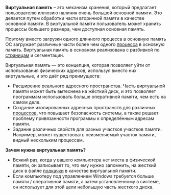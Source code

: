 **Виртуальная память** – это механизм хранения, который предлагает пользователю иллюзию наличия очень большой основной памяти. Это делается путем обработки части вторичной памяти в качестве основной памяти. В виртуальной памяти пользователь может хранить процессы большего размера, чем доступная основная память.

Поэтому вместо загрузки одного длинного процесса в основную память ОС загружает различные части более чем одного [процесса](Процесс.md) в основную память. Виртуальная память в основном реализована с разбивкой по [страницам](Страничная%20память.md) и сегментации.

Виртуальная память — это концепция, которая позволяет уйти от использования физических адресов, используя вместо них виртуальные, и это даёт ряд преимуществ:

-   Расширение реального адресного пространства. Часть виртуальной памяти может быть вытеснена на жёсткий диск, и это позволяет программам использовать больше оперативной памяти, чем есть на самом деле.
-   Создание изолированных адресных пространств для различных [процессов](Процесс.md), что повышает безопасность системы, а также решает проблему привязанности программы к определённым адресам памяти.
-   Задание различных свойств для разных участков участков памяти. Например, может существовать неизменяемый участок памяти, видный нескольким процессам.


**Зачем нужна виртуальная память?**

-   Всякий раз, когда у вашего компьютера нет места в физической памяти, он записывает то, что ему нужно запомнить, на жесткий диск в файле [подкачки](Файл(или%20раздел)%20подкачки%20(swap).md) в качестве виртуальной памяти.
-   Если компьютеру под управлением Windows требуется больше памяти / оперативной памяти, а затем установленному в системе, он использует для этой цели небольшую часть жесткого диска.